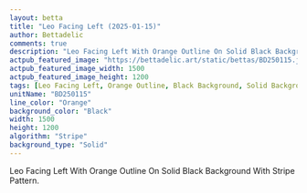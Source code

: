 ```yaml
---
layout: betta
title: "Leo Facing Left (2025-01-15)"
author: Bettadelic
comments: true
description: "Leo Facing Left With Orange Outline On Solid Black Background With Stripe Pattern."
actpub_featured_image: "https://bettadelic.art/static/bettas/BD250115.jpg"
actpub_featured_image_width: 1500
actpub_featured_image_height: 1200
tags: [Leo Facing Left, Orange Outline, Black Background, Solid Background Pattern, Stripe Pattern, January 2025]
unitName: "BD250115"
line_color: "Orange"
background_color: "Black"
width: 1500
height: 1200
algorithm: "Stripe"
background_type: "Solid"
---
```


Leo Facing Left With Orange Outline On Solid Black Background With Stripe Pattern.
